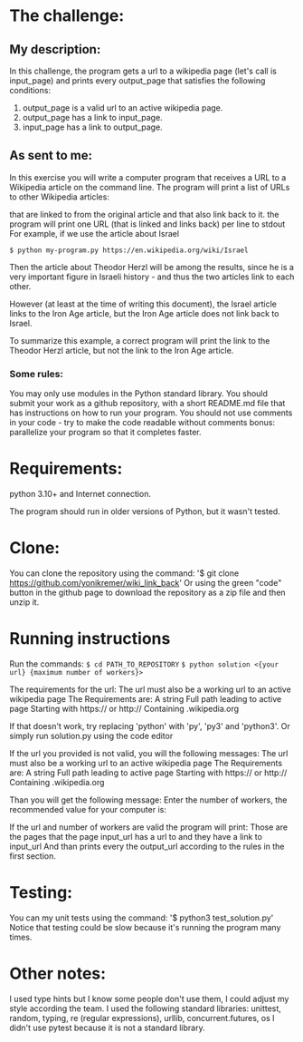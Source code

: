# The challenge:

## My description:
In this challenge, the program gets a url to a wikipedia page (let's call is input_page) 
and prints every output_page that satisfies the following conditions:
1. output_page is a valid url to an active wikipedia page.
2. output_page has a link to input_page.
3. input_page has a link to output_page.

## As sent to me:
In this exercise you will write a computer program that receives a URL to a Wikipedia article on the command line. The program will print a list of URLs to other Wikipedia articles:

that are linked to from the original article
and that also link back to it.
the program will print one URL (that is linked and links back) per line to stdout
For example, if we use the article about Israel

```$ python my-program.py https://en.wikipedia.org/wiki/Israel```

Then the article about Theodor Herzl will be among the results, since he is a very important figure in Israeli history - and thus the two articles link to each other.

However (at least at the time of writing this document), the Israel article links to the Iron Age article, but the Iron Age article does not link back to Israel.

To summarize this example, a correct program will print the link to the Theodor Herzl article, but not the link to the Iron Age article.

### Some rules:

You may only use modules in the Python standard library.
You should submit your work as a github repository, with a short README.md file that has instructions on how to run your program.
You should not use comments in your code - try to make the code readable without comments
bonus: parallelize your program so that it completes faster.

# Requirements: 
python 3.10+ and Internet connection.

The program should run in older versions of Python, but it wasn't tested.

# Clone:
You can clone the repository using the command:
'$ git clone https://github.com/yonikremer/wiki_link_back'
Or using the green "code" button in the github page to download the repository as a zip file and then unzip it.

# Running instructions
Run the commands:
```$ cd PATH_TO_REPOSITORY```
```$ python solution <{your url} {maximum number of workers}>```

The requirements for the url:
The url must also be a working url to an active wikipedia page
The Requirements are:
A string
Full path leading to active page
Starting with https:// or http://
Containing .wikipedia.org

If that doesn't work, try replacing 'python' with 'py', 'py3' and 'python3'.
Or simply run solution.py using the code editor

If the url you provided is not valid, you will the following messages: 
The url must also be a working url to an active wikipedia page
The Requirements are:
A string
Full path leading to active page
Starting with https:// or http://
Containing .wikipedia.org

Than you will get the following message:
Enter the number of workers,
the recommended value for your computer is:

If the url and number of workers are valid the program will print:
Those are the pages that the page input_url has a url to and they have a link to input_url
And than prints every the output_url according to the rules in the first section.

# Testing:
You can my unit tests using the command:
'$ python3 test_solution.py'
Notice that testing could be slow because it's running the program many times.

# Other notes:
I used type hints but I know some people don't use them, I could adjust my style according the team.
I used the following standard libraries:
unittest, random, typing, re (regular expressions), urllib, concurrent.futures, os
I didn't use pytest because it is not a standard library.